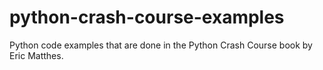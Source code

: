 # python-crash-course-examples
Python code examples that are done in the Python Crash Course book by Eric Matthes.
